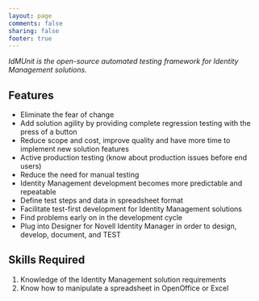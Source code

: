 ```yaml
---
layout: page
comments: false
sharing: false
footer: true
---
```

*IdMUnit is the open-source automated testing framework for Identity Management solutions.*

## Features

* Eliminate the fear of change
* Add solution agility by providing complete regression testing with the press of a button
* Reduce scope and cost, improve quality and have more time to implement new solution features
* Active production testing (know about production issues before end users)
* Reduce the need for manual testing
* Identity Management development becomes more predictable and repeatable
* Define test steps and data in spreadsheet format
* Facilitate test-first development for Identity Management solutions
* Find problems early on in the development cycle
* Plug into Designer for Novell Identity Manager in order to design, develop, document, and TEST

## Skills Required

1. Knowledge of the Identity Management solution requirements
2. Know how to manipulate a spreadsheet in OpenOffice or Excel
